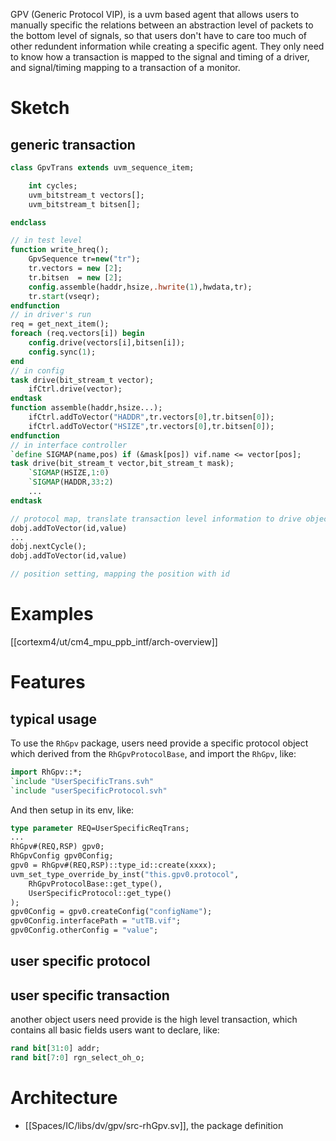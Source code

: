 GPV (Generic Protocol VIP), is a uvm based agent that allows users to manually specific the relations between an abstraction level of packets to the bottom level of signals, so that users don't have to care too much of other redundent information while creating a specific agent. They only need to know how a transaction is mapped to the signal and timing of a driver, and signal/timing mapping to a transaction of a monitor.

# Sketch
## generic transaction
```systemverilog
class GpvTrans extends uvm_sequence_item;

	int cycles;
	uvm_bitstream_t vectors[];
	uvm_bitstream_t bitsen[];

endclass
```

```systemverilog
// in test level
function write_hreq();
	GpvSequence tr=new("tr");
	tr.vectors = new [2];
	tr.bitsen  = new [2];
	config.assemble(haddr,hsize,.hwrite(1),hwdata,tr);
	tr.start(vseqr);
endfunction
// in driver's run
req = get_next_item();
foreach (req.vectors[i]) begin
	config.drive(vectors[i],bitsen[i]);
	config.sync(1);
end
// in config
task drive(bit_stream_t vector);
	ifCtrl.drive(vector);
endtask
function assemble(haddr,hsize...);
	ifCtrl.addToVector("HADDR",tr.vectors[0],tr.bitsen[0]);
	ifCtrl.addToVector("HSIZE",tr.vectors[0],tr.bitsen[0]);
endfunction
// in interface controller
`define SIGMAP(name,pos) if (&mask[pos]) vif.name <= vector[pos];
task drive(bit_stream_t vector,bit_stream_t mask);
	`SIGMAP(HSIZE,1:0)
	`SIGMAP(HADDR,33:2)
	...
endtask
```

```systemverilog
// protocol map, translate transaction level information to drive object, which will be consumed by a driver
dobj.addToVector(id,value)
...
dobj.nextCycle();
dobj.addToVector(id,value)

// position setting, mapping the position with id

```

# Examples
[[cortexm4/ut/cm4_mpu_ppb_intf/arch-overview]]

# Features
## typical usage
To use the `RhGpv` package, users need provide a specific protocol object which derived from the `RhGpvProtocolBase`, and import the `RhGpv`, like:
```systemverilog
import RhGpv::*;
`include "UserSpecificTrans.svh"
`include "userSpecificProtocol.svh"
```
And then setup in its env, like:
```systemverilog
type parameter REQ=UserSpecificReqTrans;
...
RhGpv#(REQ,RSP) gpv0;
RhGpvConfig gpv0Config;
gpv0 = RhGpv#(REQ,RSP)::type_id::create(xxxx);
uvm_set_type_override_by_inst("this.gpv0.protocol",
	RhGpvProtocolBase::get_type(),
	UserSpecificProtocol::get_type()
);
gpv0Config = gpv0.createConfig("configName");
gpv0Config.interfacePath = "utTB.vif";
gpv0Config.otherConfig = "value";
```

## user specific protocol

## user specific transaction
another object users need provide is the high level transaction, which contains all basic fields users want to declare, like:
```systemverilog
rand bit[31:0] addr;
rand bit[7:0] rgn_select_oh_o;
```
# Architecture
- [[Spaces/IC/libs/dv/gpv/src-rhGpv.sv]], the package definition

